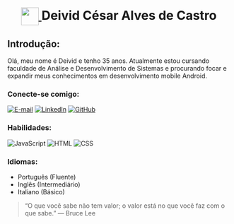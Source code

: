 <h1 align="center">
    <a href="https://www.dio.me/">
        <img align="center" width="40px" src="https://hermes.digitalinnovation.one/assets/diome/logo-minimized.png">
    </a>
    Deivid César Alves de Castro
</h1>

<h2>Introdução:</h2>

Olá, meu nome é Deivid e tenho 35 anos. Atualmente estou cursando faculdade de Análise e Desenvolvimento de Sistemas e procurando focar e expandir meus conhecimentos em desenvolvimento mobile Android.

### Conecte-se comigo:
[![E-mail](https://img.shields.io/badge/-Email-000?style=for-the-badge&logo=microsoft-outlook&logoColor=E94D5F)](mailto:deivid_sep@icloud.com)
[![LinkedIn](https://img.shields.io/badge/-LinkedIn-000?style=for-the-badge&logo=linkedin&logoColor=30A3DC)](https://www.linkedin.com/in/deivid-castro-104a2a267/)
[![GitHub](https://img.shields.io/badge/GitHub-000?style=for-the-badge&logo=github&logoColor=30A3DC)](https://github.com/deivid-castro)

### Habilidades:
![JavaScript](https://img.shields.io/badge/JavaScript-%23282C34.svg?style=for-the-badge&logo=javascript)
![HTML](https://img.shields.io/badge/HTML-%23282C34.svg?style=for-the-badge&logo=html5)
![CSS](https://img.shields.io/badge/CSS-%23282C34.svg?style=for-the-badge&logo=css3)

### Idiomas:
- Português (Fluente)
- Inglês (Intermediário)
- Italiano (Básico)


> “O que você sabe não tem valor; o valor está no que você faz com o que sabe.”
― Bruce Lee
